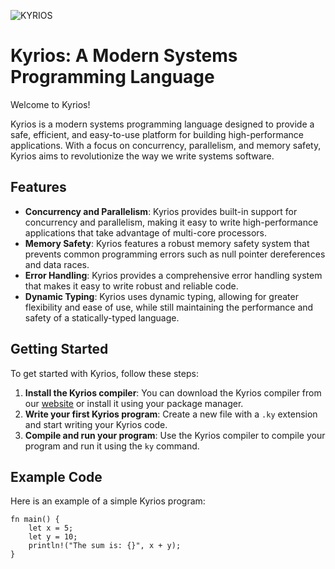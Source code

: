 ![KYRIOS](https://github.com/user-attachments/assets/b5feea77-2330-4dcb-adba-7282abf3941b)

# Kyrios: A Modern Systems Programming Language

Welcome to Kyrios!

Kyrios is a modern systems programming language designed to provide a safe, efficient, and easy-to-use platform for building high-performance applications. With a focus on concurrency, parallelism, and memory safety, Kyrios aims to revolutionize the way we write systems software.

## Features

- **Concurrency and Parallelism**: Kyrios provides built-in support for concurrency and parallelism, making it easy to write high-performance applications that take advantage of multi-core processors.
- **Memory Safety**: Kyrios features a robust memory safety system that prevents common programming errors such as null pointer dereferences and data races.
- **Error Handling**: Kyrios provides a comprehensive error handling system that makes it easy to write robust and reliable code.
- **Dynamic Typing**: Kyrios uses dynamic typing, allowing for greater flexibility and ease of use, while still maintaining the performance and safety of a statically-typed language.

## Getting Started

To get started with Kyrios, follow these steps:

1. **Install the Kyrios compiler**: You can download the Kyrios compiler from our [website](#) or install it using your package manager.
2. **Write your first Kyrios program**: Create a new file with a `.ky` extension and start writing your Kyrios code.
3. **Compile and run your program**: Use the Kyrios compiler to compile your program and run it using the `ky` command.

## Example Code

Here is an example of a simple Kyrios program:

```ky
fn main() {
    let x = 5;
    let y = 10;
    println!("The sum is: {}", x + y);
}
